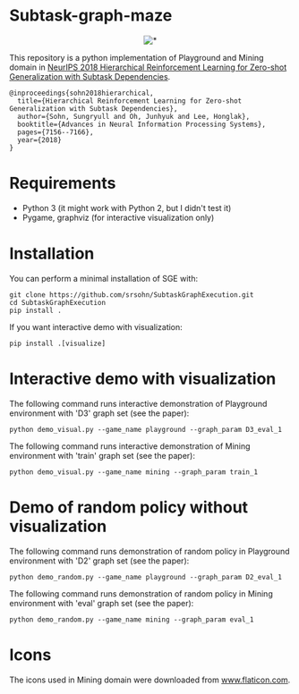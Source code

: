 # Subtask-graph-maze

<p align="center">
<img src="doc/playground_slow.gif" title="*"/>
</p>

This repository is a python implementation of Playground and Mining domain in [NeurIPS 2018 Hierarchical Reinforcement Learning for Zero-shot Generalization with Subtask Dependencies](https://arxiv.org/pdf/1807.07665.pdf).
```
@inproceedings{sohn2018hierarchical,
  title={Hierarchical Reinforcement Learning for Zero-shot Generalization with Subtask Dependencies},
  author={Sohn, Sungryull and Oh, Junhyuk and Lee, Honglak},
  booktitle={Advances in Neural Information Processing Systems},
  pages={7156--7166},
  year={2018}
}
```
# Requirements
* Python 3 (it might work with Python 2, but I didn't test it)
* Pygame, graphviz (for interactive visualization only)


# Installation
You can perform a minimal installation of SGE with:
```
git clone https://github.com/srsohn/SubtaskGraphExecution.git
cd SubtaskGraphExecution
pip install .
```
If you want interactive demo with visualization:
```
pip install .[visualize]
```


# Interactive demo with visualization
The following command runs interactive demonstration of Playground environment with 'D3' graph set (see the paper):
```
python demo_visual.py --game_name playground --graph_param D3_eval_1
```

The following command runs interactive demonstration of Mining environment with 'train' graph set (see the paper):
```
python demo_visual.py --game_name mining --graph_param train_1
```

# Demo of random policy without visualization
The following command runs demonstration of random policy in Playground environment with 'D2' graph set (see the paper):
```
python demo_random.py --game_name playground --graph_param D2_eval_1
```

The following command runs demonstration of random policy in Mining environment with 'eval' graph set (see the paper):
```
python demo_random.py --game_name mining --graph_param eval_1
```

# Icons
The icons used in Mining domain were downloaded from www.flaticon.com.

